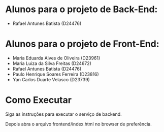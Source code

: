 # Alunos para o projeto de Back-End:
- Rafael Antunes Batista (D24476)

# Alunos para o projeto de Front-End:
- Maria Eduarda Alves de Oliveira (D23961)
- Maria Luiza da Silva Freitas (D24672)
- Rafael Antunes Batista (D24476)
- Paulo Henrique Soares Ferreira (D23816)
- Yan Carlos Duarte Velasco (D23739)

# Como Executar

Siga as instruções para executar o serviço de backend.

Depois abra o arquivo frontend/index.html no browser de preferência.
